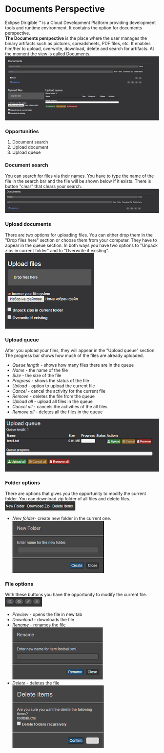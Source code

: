 # Documents Perspective
Eclipse Dirigible ™ is a Cloud Development Platform providing development tools and runtime environment. 
It contains the option for documents perspective.\
**The Documents perspective** is the place where the user manages the binary artifacts such as pictures, spreadsheets, PDF files, etc.
It enables him/her to upload, overwrite, download, delete and search for artifacts.
At the moment the view is called Documents.
![view_img](view.PNG)

### Opportunities
1. Document search
2. Upload document
3. Upload queue

### Document search
You can search for files via their names. You have to type the name of the file in the search bar and the file will be shown below if it exists. There is button "clear" that clears your search.
![search_img](search.PNG)

### Upload documents
There are two options for uploading files. You can either drop them in the "Drop files here" section or choose them from your computer. They have to appear in the queue section.
In both ways you have two options to "Unpack zips in current folder" and to "Overwrite if existing".\
![upload_img](upload.PNG)

### Upload queue
After you upload your files, they will appear in the "Upload queue" section.
The progress bar shows how much of the files are already uploaded.
* *Queue length* - shows how many files there are in the queue
* *Name* - the name of the file
* *Size* - the size of the file
* *Progress* - shows the status of the file
* *Upload* - option to upload the current file
* *Cancel* - cancel the activity for the current file
* *Remove* - deletes the file from the queue
* *Upload all* - upload all files in the queue
* *Cancel all* - cancels the activities of the all files
* *Remove all* - deletes all the files in the queue

![queue_img](queue.PNG)

### Folder options
There are options that gives you the opportunity to modify the current folder. 
You can download zip folder of all files and delete files.\
![options_img](options.PNG)

* *New folder*- create new folder in the current one.\
![new_folder_img](new_folder.PNG)

### File options
With these buttons you have the opportunity to modify the current file.\
![buttons_img](buttons.PNG)

* *Preview* - opens the file in new tab
* *Download* - downloads the file
* *Rename* - renames the file\
![rename_img](rename.PNG)
* *Delete* - deletes the file\
![delete_img](delete.PNG)
